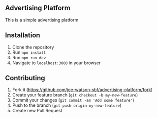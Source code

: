 ## Advertising Platform

This is a simple advertising platform


## Installation

1. Clone the repository
2. Run `npm install`
3. Run `npm run dev`
4. Navigate to `localhost:3000` in your browser



## Contributing

1. Fork it (https://github.com/joe-watson-sbf/advertising-platform/fork)
2. Create your feature branch (`git checkout -b my-new-feature`)
3. Commit your changes (`git commit -am 'Add some feature'`)
4. Push to the branch (`git push origin my-new-feature`)
5. Create new Pull Request

